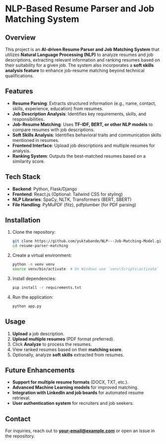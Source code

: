 # NLP-Based Resume Parser and Job Matching System

## Overview
This project is an **AI-driven Resume Parser and Job Matching System** that utilizes **Natural Language Processing (NLP)** to analyze resumes and job descriptions, extracting relevant information and ranking resumes based on their suitability for a given job. The system also incorporates a **soft skills analysis feature** to enhance job-resume matching beyond technical qualifications.

## Features
- **Resume Parsing**: Extracts structured information (e.g., name, contact, skills, experience, education) from resumes.
- **Job Description Analysis**: Identifies key requirements, skills, and responsibilities.
- **Job-Resume Matching**: Uses **TF-IDF, BERT, or other NLP models** to compare resumes with job descriptions.
- **Soft Skills Analysis**: Identifies behavioral traits and communication skills mentioned in resumes.
- **Frontend Interface**: Upload job descriptions and multiple resumes for analysis.
- **Ranking System**: Outputs the best-matched resumes based on a similarity score.

## Tech Stack
- **Backend**: Python, Flask/Django
- **Frontend**: React.js (Optional: Tailwind CSS for styling)
- **NLP Libraries**: SpaCy, NLTK, Transformers (BERT, SBERT)
- **File Handling**: PyMuPDF (fitz), pdfplumber (for PDF parsing)

## Installation
1. Clone the repository:
   ```bash
   git clone https://github.com/yuktabande/NLP---Job-Matching-Model.git
   cd resume-parser-matching
   ```
2. Create a virtual environment:
   ```bash
   python -m venv venv
   source venv/bin/activate  # On Windows use `venv\Scripts\activate`
   ```
3. Install dependencies:
   ```bash
   pip install -r requirements.txt
   ```
4. Run the application:
   ```bash
   python app.py
   ```

## Usage
1. **Upload** a job description.
2. **Upload multiple resumes** (PDF format preferred).
3. Click **Analyze** to process the resumes.
4. View ranked resumes based on their **matching score**.
5. Optionally, analyze **soft skills** extracted from resumes.

## Future Enhancements
- **Support for multiple resume formats** (DOCX, TXT, etc.).
- **Advanced Machine Learning models** for improved matching.
- **Integration with LinkedIn and job boards** for automated resume retrieval.
- **User authentication system** for recruiters and job seekers.

## Contact
For inquiries, reach out to **your-email@example.com** or open an issue in the repository.


